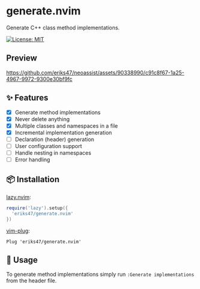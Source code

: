 # generate.nvim

Generate C++ class method implementations.

[![License: MIT](https://img.shields.io/badge/License-MIT-yellow.svg)](https://opensource.org/licenses/MIT)

## Preview

https://github.com/eriks47/neoassist/assets/90338990/c91c8f67-1a25-4967-9972-9300e30bf9fc

## :sparkles: Features

- [x] Generate method implementations
- [x] Never delete anything
- [x] Multiple classes and namespaces in a file
- [x] Incremental implementation generation
- [ ] Declaration (header) generation
- [ ] User configuration support
- [ ] Handle nesting in namespaces
- [ ] Error handling

## :package: Installation

[lazy.nvim](https://github.com/folke/lazy.nvim):
```lua
require('lazy').setup({
  'eriks47/generate.nvim'
})
```
[vim-plug](https://github.com/junegunn/vim-plug):
```vim
Plug 'eriks47/generate.nvim'
```

## :rocket: Usage

To generate method implementations simply run `:Generate implementations`
from the header file.
